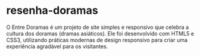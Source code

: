 # resenha-doramas
O Entre Doramas é um projeto de site simples e responsivo que celebra a cultura dos doramas (dramas asiáticos). Ele foi desenvolvido com HTML5 e CSS3, utilizando práticas modernas de design responsivo para criar uma experiência agradável para os visitantes.
